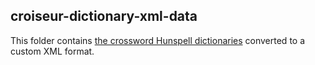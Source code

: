 <!--
SPDX-FileCopyrightText: 2023 Antoine Belvire
SPDX-License-Identifier: GPL-3.0-or-later
-->

## croiseur-dictionary-xml-data

This folder contains [the crossword Hunspell dictionaries](../croiseur-dictionary-hunspell-data)
converted to a custom XML format.
